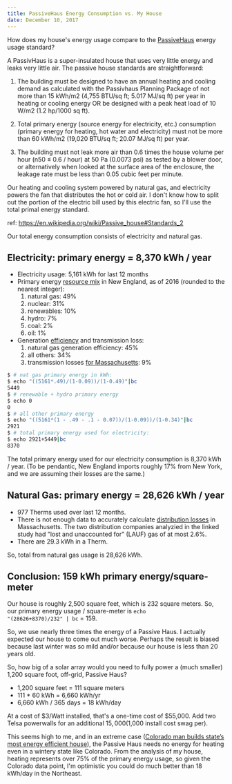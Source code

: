 ```yaml
---
title: PassiveHaus Energy Consumption vs. My House
date: December 10, 2017
---
```


How does my house's energy usage compare to the
[PassiveHaus](https://en.wikipedia.org/wiki/Passive_house) energy
usage standard?

A PassivHaus is a super-insulated house that uses very little energy
and leaks very little air.  The passive house standards are
straightforward:

1. The building must be designed to have an annual heating and
cooling demand as calculated with the Passivhaus Planning Package
of not more than 15 kWh/m2 (4,755 BTU/sq ft; 5.017 MJ/sq ft) per
year in heating or cooling energy OR be designed with a peak heat
load of 10 W/m2 (1.2 hp/1000 sq ft).

2. Total primary energy (source energy for electricity, etc.)
consumption (primary energy for heating, hot water and electricity)
must not be more than 60 kWh/m2 (19,020 BTU/sq ft; 20.07 MJ/sq ft)
per year.

3. The building must not leak more air than 0.6 times the house
volume per hour (n50 ≤ 0.6 / hour) at 50 Pa (0.0073 psi) as tested
by a blower door, or alternatively when looked at the surface area
of the enclosure, the leakage rate must be less than 0.05 cubic
feet per minute.

Our heating and cooling system powered by natural gas, and electricity
powers the fan that distributes the hot or cold air.  I don't know
how to split out the portion of the electric bill used by this
electric fan, so I'll use the total primal energy standard.

ref: <https://en.wikipedia.org/wiki/Passive_house#Standards_2>

Our total energy consumption consists of electricity and natural gas.

## Electricity: primary energy = 8,370 kWh / year

* Electricity usage: 5,161 kWh for last 12 months
* Primary energy [resource mix](https://www.iso-ne.com/about/key-stats/resource-mix) in New England, as of 2016 (rounded to the nearest integer):
    1. natural gas: 49%
    2. nuclear: 31%
    3. renewables: 10%
    4. hydro: 7%
    5. coal: 2%
    6. oil: 1%
* Generation [efficiency](http://insideenergy.org/2015/11/06/lost-in-transmission-how-much-electricity-disappears-between-a-power-plant-and-your-plug/) and transmission loss:
    1. natural gas generation efficiency: 45%
    2. all others: 34%
    3. transmission losses [for Massachusetts](http://insideenergy.org/2015/11/06/electricity-losses-state-by-state-interactive/): 9%


```bash
$ # nat gas primary energy in kWh:
$ echo "((5161*.49)/(1-0.09))/(1-0.49)"|bc
5449
$ # renewable + hydro primary energy
$ echo 0
0
$ # all other primary energy
$ echo "((5161*(1 - .49 - .1 - 0.07))/(1-0.09))/(1-0.34)"|bc
2921
$ # total primary energy used for electricity:
$ echo 2921+5449|bc
8370
```

The total primary energy used for our electricity consumption is 8,370 kWh / year.  (To be pendantic, New England imports roughly 17% from New York, and we are assuming their losses are the same.)

## Natural Gas: primary energy = 28,626 kWh / year


* 977 Therms used over last 12 months.
* There is not enough data to accurately calculate [distribution losses](http://www.mass.gov/eea/docs/dpu/gas/icf-lauf-report.pdf) in Massachusetts.  The two distribution companies analyzied in the linked study had "lost and unaccounted for" (LAUF) gas of at most 2.6%.
* There are 29.3 kWh in a Therm.

So, total  from natural gas usage is 28,626 kWh.

## Conclusion: 159 kWh primary energy/square-meter

Our house is roughly 2,500 square feet, which is 232 square meters.  So, our primary energy usage / square-meter is <code>echo "(28626+8370)/232" | bc</code> = 159.

So, we use nearly three times the energy of a Passive Haus.  I actually expected our house to come out much worse.  Perhaps the result is biased because last winter was so mild and/or because our house is less than 20 years old.

So, how big of a solar array would you need to fully power a (much smaller) 1,200 square foot, off-grid, Passive Haus?

* 1,200 square feet = 111 square meters
* 111 * 60 kWh = 6,660 kWh/yr
* 6,660 kWh / 365 days = 18 kWh/day

At a cost of $3/Watt installed, that's a one-time cost of $55,000.  Add two Telsa powerwalls for an additional $15,000 ($1,000 install cost swag per).

This seems high to me, and in an extreme case ([Colorado man builds state’s most energy efficient house](https://inhabitat.com/colorado-man-single-handedly-builds-states-most-energy-efficient-house/)), the Passive Haus needs no energy for heating even in a wintery state like Colorado.  From the analysis of my house, heating represents over 75% of the primary energy usage, so given the Colorado data point, I'm optimistic you could do much better than 18 kWh/day in the Northeast.




